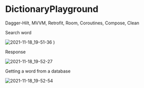 # DictionaryPlayground
Dagger-Hilt, MVVM, Retrofit, Room, Coroutines, Compose, Clean

Search word

![2021-11-18_19-51-36](https://user-images.githubusercontent.com/80970900/142460439-dae7e48a-cf3e-404d-b640-195ba5cd9a1f.png)
)

Response

![2021-11-18_19-52-27](https://user-images.githubusercontent.com/80970900/142460428-ebfa13e5-67da-4f0d-82ec-1112152c48a7.png)

Getting a word from a database

![2021-11-18_19-52-54](https://user-images.githubusercontent.com/80970900/142460434-1c4991f4-bbb7-4080-acd0-b1cc26cdbca6.png)
